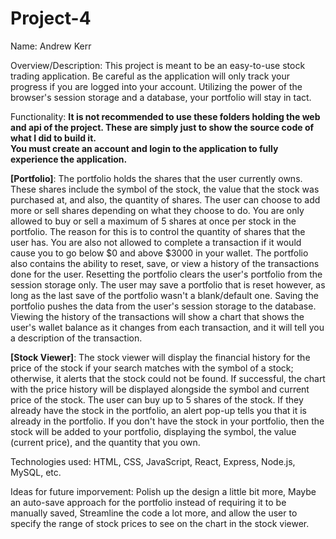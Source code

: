 # Project-4
Name: Andrew Kerr <p />

Overview/Description: This project is meant to be an easy-to-use stock trading application. Be careful as the application will only track your progress if you are logged into your account. Utilizing the power of the browser's session storage and a database, your portfolio will stay in tact. <p />

Functionality: 
**It is not recommended to use these folders holding the web and api of the project. These are simply just to show the source code of what I did to build it.** <br />
**You must create an account and login to the application to fully experience the application.** <p />
**[Portfolio]**: The portfolio holds the shares that the user currently owns. These shares include the symbol of the stock, the value that the stock was purchased at, and also, the quantity of shares. The user can choose to add more or sell shares depending on what they choose to do. You are only allowed to buy or sell a maximum of 5 shares at once per stock in the portfolio. The reason for this is to control the quantity of shares that the user has. You are also not allowed to complete a transaction if it would cause you to go below $0 and above $3000 in your wallet. The portfolio also contains the ability to reset, save, or view a history of the transactions done for the user. Resetting the portfolio clears the user's portfolio from the session storage only. The user may save a portfolio that is reset however, as long as the last save of the portfolio wasn't a blank/default one. Saving the portfolio pushes the data from the user's session storage to the database. Viewing the history of the transactions will show a chart that shows the user's wallet balance as it changes from each transaction, and it will tell you a description of the transaction. <p />
**[Stock Viewer]**: The stock viewer will display the financial history for the price of the stock if your search matches with the symbol of a stock; otherwise, it alerts that the stock could not be found. If successful, the chart with the price history will be displayed alongside the symbol and current price of the stock. The user can buy up to 5 shares of the stock. If they already have the stock in the portfolio, an alert pop-up tells you that it is already in the portfolio. If you don't have the stock in your portfolio, then the stock will be added to your portfolio, displaying the symbol, the value (current price), and the quantity that you own. <p />

Technologies used: HTML, CSS, JavaScript, React, Express, Node.js, MySQL, etc. <p />

Ideas for future imporvement: Polish up the design a little bit more, Maybe an auto-save approach for the portfolio instead of requiring it to be manually saved, Streamline the code a lot more, and allow the user to specify the range of stock prices to see on the chart in the stock viewer.
